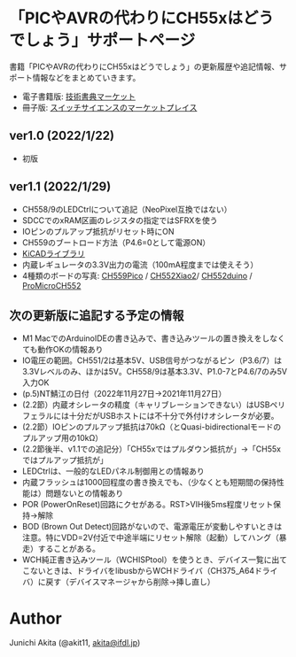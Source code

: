 # 「PICやAVRの代わりにCH55xはどうでしょう」サポートページ

書籍「PICやAVRの代わりにCH55xはどうでしょう」の更新履歴や追記情報、サポート情報などをまとめていきます。

- 電子書籍版: [技術書典マーケット](
https://techbookfest.org/product/5803512929714176?productVariantID=6092886267396096)
- 冊子版: [スイッチサイエンスのマーケットプレイス](https://www.switch-science.com/catalog/7927/)

## ver1.0 (2022/1/22)

- 初版

## ver1.1 (2022/1/29)

- CH558/9のLEDCtrlについて追記（NeoPixel互換ではない）
- SDCCでのxRAM区画のレジスタの指定ではSFRXを使う
- IOピンのプルアップ抵抗がリセット時にON
- CH559のブートロード方法（P4.6=0として電源ON）
- [KiCADライブラリ](https://github.com/akita11/KiCAD_Library_CH55x)
- 内蔵レギュレータの3.3V出力の電流（100mA程度までは使えそう）
- 4種類のボードの写真: [CH559Pico](https://github.com/akita11/CH559Pico) / [CH552Xiao2](https://github.com/akita11/CH552Xiao2)/ [CH552duino](https://github.com/akita11/CH552duino) / [ProMicroCH552](https://github.com/akita11/ProMicroCH552)

## 次の更新版に追記する予定の情報

- M1 MacでのArduinoIDEの書き込みで、書き込みツールの置き換えをしなくても動作OKの情報あり
- IO電圧の範囲。CH551/2は基本5V、USB信号がつながるピン（P3.6/7）は3.3Vレベルのみ、ほかは5V。CH558/9は基本3.3V、P1.0-7とP4.6/7のみ5V入力OK
- (p.5)NT鯖江の日付（2022年11月27日→2021年11月27日）
- (2.2節）内蔵オシレータの精度（キャリブレーションできない）はUSBペリフェラルには十分だがUSBホストには不十分で外付けオシレータが必要。
- (2.2節）IOピンのプルアップ抵抗は70kΩ（とQuasi-bidirectionalモードのプルアップ用の10kΩ）
- (2.2節後半、v1.1での追記分）「CH55xではプルダウン抵抗が」→「CH55xではプルアップ抵抗が」
- LEDCtrlは、一般的なLEDパネル制御用との情報あり
- 内蔵フラッシュは1000回程度の書き換えでも、（少なくとも短期間の保持性能は）問題ないとの情報あり
- POR (PowerOnReset)回路にクセがある。RST>VIH後5ms程度リセット保持→解除
- BOD (Brown Out Detect)回路がないので、電源電圧が変動しやすいときは注意。特にVDD=2V付近で中途半端にリセット解除（起動）してハング（暴走）することがある。
- WCH純正書き込みツール（WCHISPtool）を使うとき、デバイス一覧に出てこないときは、ドライバをlibusbからWCHドライバ（CH375_A64ドライバ）に戻す（デバイスマネージャから削除→挿し直し）

# Author

Junichi Akita (@akit11, akita@ifdl.jp)
